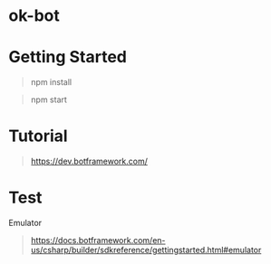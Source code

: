 # ok-bot

# Getting Started

>npm install

>npm start

# Tutorial

> https://dev.botframework.com/

# Test
Emulator 

> https://docs.botframework.com/en-us/csharp/builder/sdkreference/gettingstarted.html#emulator

